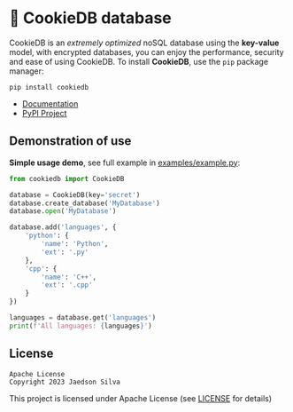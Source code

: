 # 🍪 CookieDB database

CookieDB is an *extremely optimized* noSQL database using the **key-value** model, with encrypted databases, you can enjoy the performance, security and ease of using CookieDB. To install **CookieDB**, use the `pip` package manager:

```
pip install cookiedb
```

- [Documentation](https://github.com/jaedsonpys/cookiedb/tree/master/DOCS)
- [PyPI Project](https://pypi.org/project/cookiedb)

## Demonstration of use

**Simple usage demo**, see full example in [examples/example.py](https://github.com/jaedsonpys/cookiedb/blob/master/examples/example.py):

```python
from cookiedb import CookieDB

database = CookieDB(key='secret')
database.create_database('MyDatabase')
database.open('MyDatabase')

database.add('languages', {
    'python': {
        'name': 'Python',
        'ext': '.py'
    },
    'cpp': {
        'name': 'C++',
        'ext': '.cpp'
    }
})

languages = database.get('languages')
print(f'All languages: {languages}')
```

## License

```
Apache License
Copyright 2023 Jaedson Silva
```

This project is licensed under Apache License (see [LICENSE](https://github.com/jaedsonpys/cookiedb/blob/master/LICENSE) for details)
